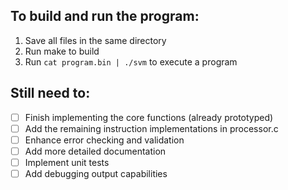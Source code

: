 ## To build and run the program:

1. Save all files in the same directory
2. Run make to build
3. Run `cat program.bin | ./svm` to execute a program


## Still need to:
- [ ] Finish implementing the core functions (already prototyped)
- [ ] Add the remaining instruction implementations in processor.c
- [ ] Enhance error checking and validation
- [ ] Add more detailed documentation
- [ ] Implement unit tests
- [ ] Add debugging output capabilities
